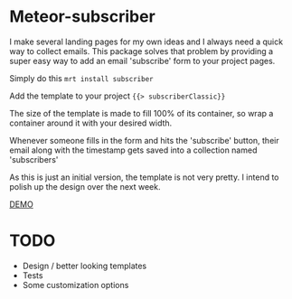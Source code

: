 Meteor-subscriber
=====

I make several landing pages for my own ideas and I always need a quick way to collect emails. This package solves that problem by providing a super easy way to add an email 'subscribe' form to your project pages. 

Simply do this
```mrt install subscriber```

Add the template to your project
```{{> subscriberClassic}}```

The size of the template is made to fill 100% of its container, so wrap a container around it with your desired width.

Whenever someone fills in the form and hits the 'subscribe' button, their email along with the timestamp gets saved into a collection named 'subscribers'

As this is just an initial version, the template is not very pretty. I intend to polish up the design over the next week. 

[DEMO](https://subscriber.meteor.com/)

TODO
====
* Design / better looking templates
* Tests
* Some customization options